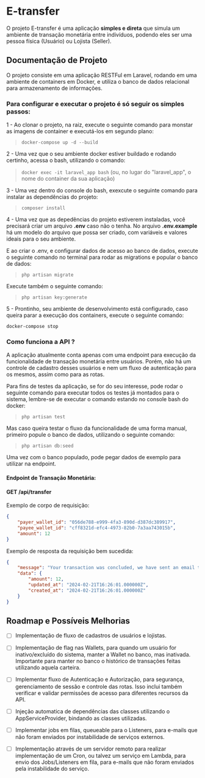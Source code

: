 # E-transfer
O projeto E-transfer é uma aplicação **simples e direta** que simula um ambiente de transação monetária entre indivíduos, podendo eles ser uma pessoa física (Usuário) ou Lojista (Seller).

## Documentação de Projeto
O projeto consiste em uma aplicação RESTFul em Laravel, rodando em uma ambiente de containers em Docker, e utiliza o banco de dados relacional para armazenamento de informações.

### Para configurar e executar o projeto é só seguir os simples passos:
1 - Ao clonar o projeto, na raiz, execute o seguinte comando para monstar as imagens de container e executá-los em segundo plano: 
    
> ```docker-compose up -d --build```

2 - Uma vez que o seu ambiente docker estiver buildado e rodando certinho, acessa o bash, utilizando o comando: 

> ```docker exec -it laravel_app bash``` (ou, no lugar do "laravel_app", o nome do container da sua aplicação)

3 - Uma vez dentro do console do bash, exexcute o seguinte comando para instalar as dependências do projeto: 

> ```composer install```

4 - Uma vez que as depedências do projeto estiverem instaladas, você precisará criar um arquivo **.env** caso não o tenha. No arquivo **.env.example** há um modelo do arquivo que possa ser criado, com variáveis e valores ideais para o seu ambiente. 

E ao criar o .env, e configurar dados de acesso ao banco de dados, execute o seguinte comando no terminal para rodar as migrations e popular o banco de dados: 

>```php artisan migrate```

Execute também o seguinte comando:

> ```php artisan key:generate```

5 - Prontinho, seu ambiente de desenvolvimento está configurado, caso queira parar a execução dos containers, execute o seguinte comando:

```docker-compose stop```

### Como funciona a API ?
A aplicação atualmente conta apenas com uma endpoint para execução da funcionalidade de transação monetária entre usuários. Porém, não há um controle de cadastro desses usuários e nem um fluxo de autenticação para os mesmos, assim como para as rotas.

Para fins de testes da aplicação, se for do seu interesse, pode rodar o seguinte comando para executar todos os testes já montados para o sistema, lembre-se de executar o comando estando no console bash do docker: 

> ```php artisan test```

Mas caso queira testar o fluxo da funcionalidade de uma forma manual, primeiro popule o banco de dados, utilizando o seguinte comando:

>```php artisan db:seed```

Uma vez com o banco populado, pode pegar dados de exemplo para utilizar na endpoint.

#### Endpoint de Transação Monetária:
#### GET /api/transfer

Exemplo de corpo de requisição: 
```json
{
	"payer_wallet_id": "056de788-e999-4fa3-890d-d387dc389917",
	"payee_wallet_id": "cff8321d-efc4-4973-82b0-7a3aa743015b",
	"amount": 12
}
```

Exemplo de resposta da requisição bem sucedida: 
```json
{
	"message": "Your transaction was concluded, we have sent an email to the payee.",
	"data": {
		"amount": 12,
		"updated_at": "2024-02-21T16:26:01.000000Z",
		"created_at": "2024-02-21T16:26:01.000000Z"
	}
}
```

## Roadmap e Possíveis Melhorias


- [ ] Implementação de fluxo de cadastros de usuários e lojistas.

- [ ] Implementação de flag nas Wallets, para quando um usuário for inativo/excluído do sistema, manter a Wallet no banco, mas inativada. Importante para manter no banco o histórico de transações feitas utilizando aquela carteira.

- [ ] Implementar fluxo de Autenticação e Autorização, para segurança, gerenciamento de sessão e controle das rotas. Isso inclui também verificar e validar permissões de acesso para diferentes recursos da API.

- [ ] Injeção automatica de dependências das classes utilizando o AppServiceProvider,
bindando as classes utilizadas.

- [ ] Implementar jobs em filas, queueable para o Listeners, para e-mails que não foram enviados por instabilidade de serviços externos.

- [ ] Implementação através de um servidor remoto para realizar implementação de um Cron, ou talvez um serviço em Lambda, para envio dos Jobs/Listeners em fila, para e-mails que não foram enviados pela instabilidade do serviço.
